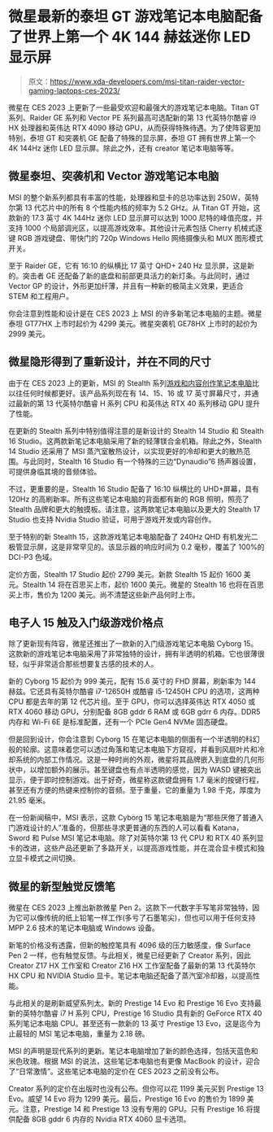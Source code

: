 # 微星最新的泰坦 GT 游戏笔记本电脑配备了世界上第一个 4K 144 赫兹迷你 LED 显示屏

> 原文：<https://www.xda-developers.com/msi-titan-raider-vector-gaming-laptops-ces-2023/>

微星在 CES 2023 上更新了一些最受欢迎和最强大的游戏笔记本电脑。Titan GT 系列、Raider GE 系列和 Vector PE 系列最高可选配新的第 13 代英特尔酷睿 i9 HX 处理器和英伟达 RTX 4090 移动 GPU，从而获得特殊待遇。为了使阵容更加特别，泰坦 GT 和突袭机 GE 配备了特殊的显示屏，泰坦 GT 拥有世界上第一个 4K 144Hz 迷你 LED 显示屏。除此之外，还有 creator 笔记本电脑等等。

## 微星泰坦、突袭机和 Vector 游戏笔记本电脑

MSI 的整个新系列都具有丰富的性能，处理器和显卡的总功率达到 250W，英特尔第 13 代芯片中的所有 8 个性能内核的频率为 5.2 GHz。从 Titan GT 开始，这款新的 17.3 英寸 4K 144Hz 迷你 LED 显示屏可以达到 1000 尼特的峰值亮度，并支持 1000 个局部调光区，以提高游戏效率。其他设计元素包括 Cherry 机械式逐键 RGB 游戏键盘、带快门的 720p Windows Hello 网络摄像头和 MUX 图形模式开关。

至于 Raider GE，它有 16:10 的纵横比 17 英寸 QHD+ 240 Hz 显示屏，这是新的。突击者 GE 还配备了新的底盘和前部更具活力的新灯条。与此同时，通过 Vector GP 的设计，外形更加纤薄，并且有一种新的极简主义效果，更适合 STEM 和工程用户。

你会注意到性能和设计是在 CES 2023 上 MSI 的许多新笔记本电脑的主题。微星泰坦 GT77HX 上市时起价为 4299 美元。微星突袭机 GE78HX 上市时的起价为 2999 美元。

## 微星隐形得到了重新设计，并在不同的尺寸

由于在 CES 2023 上的更新，MSI 的 Stealth 系列[游戏和内容创作笔记本电脑](https://www.xda-developers.com/best-gaming-laptops/)比以往任何时候都更好。该产品系列现在有 14、15、16 或 17 英寸屏幕尺寸，并通过最新的第 13 代英特尔酷睿 H 系列 CPU 和英伟达 RTX 40 系列移动 GPU 提升了性能。

在更新的 Stealth 系列中特别值得注意的是新设计的 Stealth 14 Studio 和 Stealth 16 Studio。这两款新笔记本电脑采用了新的轻薄镁合金机箱。除此之外，Stealth 14 Studio 还采用了 MSI 蒸汽室散热设计，以实现更好的冷却和更大的散热范围。与此同时，Stealth 16 Studio 有一个特殊的三边“Dynaudio”6 扬声器设置，可提供身临其境的音频体验。

不过，更重要的是，Stealth 16 Studio 配备了 16:10 纵横比的 UHD+屏幕，具有 120Hz 的高刷新率。所有这些笔记本电脑的背面都有新的 RGB 照明，照亮了 Stealth 品牌和更大的触摸板。请注意，这两款笔记本电脑以及更大的 Stealth 17 Studio 也支持 Nvidia Studio 验证，可用于游戏开发或内容创作。

至于特别的新 Stealth 15，这款游戏笔记本电脑配备了 240Hz QHD 有机发光二极管显示屏，这是非常罕见的。该显示器的响应时间为 0.2 毫秒，覆盖了 100%的 DCI-P3 色域。

定价方面，Stealth 17 Studio 起价 2799 美元。新款 Stealth 15 起价 1600 美元。Stealth 14 将在百思买上市，起价 1600 美元。微星的 Stealth 16 也将在百思买上市，售价为 1200 美元。尚不清楚这些新产品何时上市。

## 电子人 15 触及入门级游戏价格点

除了更新现有阵容，微星还推出了一款新的入门级游戏笔记本电脑 Cyborg 15。这款新的游戏笔记本电脑采用了非常独特的设计，拥有半透明的机箱。它也很薄很轻，似乎非常适合那些想要复古感的技术的人。

新的 Cyborg 15 起价为 999 美元，配有 15.6 英寸的 FHD 屏幕，刷新率为 144 赫兹。它还具有英特尔酷睿 i7-12650H 或酷睿 i5-12450H CPU 的选项，这两种 CPU 都是去年的第 12 代芯片组。至于 GPU，你可以选择英伟达 RTX 4050 或 RTX 4060 移动 GPU，分别配备 8GB gddr 6 RAM 或 6GB gdrr 6 内存。DDR5 内存和 Wi-Fi 6E 是标准配置，还有一个 PCIe Gen4 NVMe 固态硬盘。

但是回到设计，你会注意到 Cyborg 15 在笔记本电脑的侧面有一个半透明的科幻般的轮廓。这意味着您可以透过角落和笔记本电脑下方窥视，并看到风扇叶片和冷却系统的内部工作情况。这是一种时尚的外观，微星将其品牌嵌入到底盘的几何形状中，以增加额外的展示。甚至键盘也有点半透明的感觉，因为 WASD 键被突出显示，便于即时控制游戏。出于好奇，微星称这款键盘拥有 1.7 毫米的按键行程，甚至还有方便的热键来控制你的音频。至于重量，它的重量为 1.98 千克，厚度为 21.95 毫米。

在一份新闻稿中，MSI 表示，这款 Cyborg 15 笔记本电脑是为“那些厌倦了普通入门游戏设计的人”准备的，但那些寻求更普通的东西的人可以看看 Katana，Sword 和 Pulse MSI 笔记本电脑。除了对英特尔第 13 代 CPU 和 RTX 40 系列显卡的改进，这些产品还更新了多路开关，以提高游戏性能，并在混合显卡模式和独立显卡模式之间切换。

## 微星的新型触觉反馈笔

微星在 CES 2023 上推出新款微星 Pen 2。这款下一代数字手写笔非常独特，因为它可以像传统的纸上铅笔一样工作(多亏了石墨笔尖)，但也可以用于任何支持 MPP 2.6 技术的笔记本电脑或 Windows 设备。

新笔的价格没有透露，但新的触控笔具有 4096 级的压力敏感度，像 Surface Pen 2 一样，也有触觉反馈。与此相关，微星已经更新了 Creator 系列，因此 Creator Z17 HX 工作室和 Creator Z16 HX 工作室配备了最新的第 13 代英特尔 HX CPU 和 NVIDIA Studio 显卡。笔记本电脑还配备了蒸汽室冷却器，以提高性能。

与此相关的是刷新威望系列太。新的 Prestige 14 Evo 和 Prestige 16 Evo 支持最新的英特尔酷睿 i7 H 系列 CPU，Prestige 16 Studio 具有新的 GeForce RTX 40 系列笔记本电脑 CPU。甚至还有一款新的 13 英寸 Prestige 13 Evo，这是迄今为止最轻的 MSI 笔记本电脑，重量为 2.18 磅。

MSI 的声明是现代系列的更新。笔记本电脑增加了新的颜色选择，包括天蓝色和米色玫瑰。根据 MSI 的说法，这些笔记本电脑也有更像 MacBook 的设计，迎合了“日常激情”。这些笔记本电脑的定价在 CES 2023 之前没有公布。

Creator 系列的定价在出版时也没有公布。但你可以花 1199 美元买到 Prestige 13 Evo。威望 14 Evo 将为 1299 美元。最后，Prestige 16 Evo 的售价为 1899 美元。注意，Prestige 14 和 Prestige 13 没有专用的 GPU。只有 Prestige 16 将提供配备 8GB gddr 6 内存的 Nvidia RTX 4060 显卡选项。